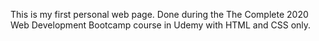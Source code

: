 This is my first personal web page.
Done during the The Complete 2020 Web Development Bootcamp course in Udemy with HTML and CSS only.
